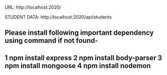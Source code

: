 URL: http://localhost:2020/

STUDENT DATA: http://localhost:2020/api/students

Please install following important dependency using command if not found-
----------------------------------
1 npm install express
2 npm install body-parser
3 npm install mongoose
4 npm install nodemon
----------------------------------
